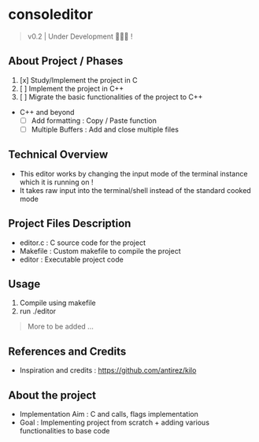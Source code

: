 # consoleditor
> v0.2 | Under Development 🚧👷‍♂️ !

## About Project / Phases

1. [x] Study/Implement the project in C     
2. [ ] Implement the project in C++       
3. [ ] Migrate the basic functionalities of the project to C++

- C++ and beyond 
  - [ ] Add formatting : Copy / Paste function
  - [ ] Multiple Buffers : Add and close multiple files

## Technical Overview

* This editor works by changing the input mode of the terminal instance which it is running on !
* It takes raw input into the terminal/shell instead of the standard cooked mode  

## Project Files Description

* editor.c : C source code for the project
* Makefile : Custom makefile to compile the project 
* editor : Executable project code 

## Usage

1. Compile using makefile
2. run ./editor
> More to be added ...

## References and Credits

* Inspiration and credits : https://github.com/antirez/kilo 

## About the project

* Implementation Aim : C and calls, flags implementation
* Goal : Implementing project from scratch + adding various functionalities to base code
